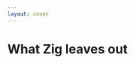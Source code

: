 ```yaml
---
layout: cover
---
```

# What Zig leaves out

<Citation
  author="Rich Hickey"
  citeHref="https://www.infoq.com/presentations/Simple-Made-Easy/"
  citeText="Simple Made Easy">
  <template v-slot:quote>
    <p slot="quote">
    <span>We need to build <span class="color:accent">simple systems</span> if we want to build <span class="color:accent">good systems</span>.</span>
    <br>
    The benefits of simplicity are: ease of understanding, ease of change, ease of debugging, flexibility.
    </p>
  </template>
</Citation>

<!--
Notes
-->
